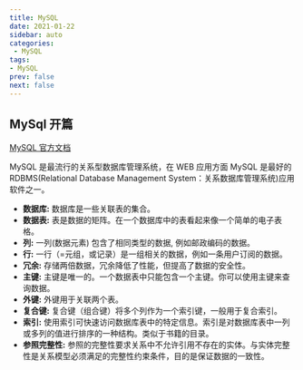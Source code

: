 ```yaml
---
title: MySQL
date: 2021-01-22
sidebar: auto
categories:
 - MySQL
tags:
- MySQL
prev: false
next: false
---
```


## MySql 开篇

[MySQL 官方文档](https://dev.mysql.com/doc/refman/8.0/en/)

MySQL 是最流行的关系型数据库管理系统，在 WEB 应用方面 MySQL 是最好的 RDBMS(Relational Database Management System：关系数据库管理系统)应用软件之一。
- **数据库:** 数据库是一些关联表的集合。
- **数据表:** 表是数据的矩阵。在一个数据库中的表看起来像一个简单的电子表格。
- **列:** 一列(数据元素) 包含了相同类型的数据, 例如邮政编码的数据。
- **行:** 一行（=元组，或记录）是一组相关的数据，例如一条用户订阅的数据。
- **冗余:** 存储两倍数据，冗余降低了性能，但提高了数据的安全性。
- **主键:** 主键是唯一的。一个数据表中只能包含一个主键。你可以使用主键来查询数据。
- **外键:** 外键用于关联两个表。
- **复合键:** 复合键（组合键）将多个列作为一个索引键，一般用于复合索引。
- **索引:** 使用索引可快速访问数据库表中的特定信息。索引是对数据库表中一列或多列的值进行排序的一种结构。类似于书籍的目录。
- **参照完整性:** 参照的完整性要求关系中不允许引用不存在的实体。与实体完整性是关系模型必须满足的完整性约束条件，目的是保证数据的一致性。
